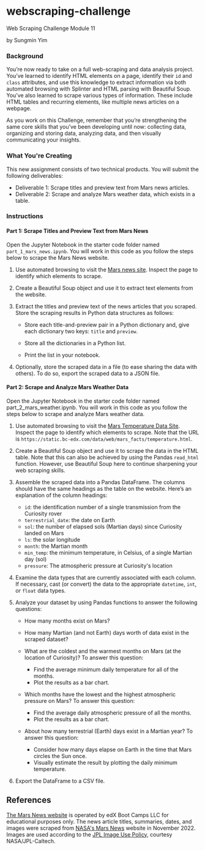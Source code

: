 # webscraping-challenge
Web Scraping Challenge Module 11

by Sungmin Yim

### Background ###
You’re now ready to take on a full web-scraping and data analysis project. You’ve learned to identify HTML elements on a page, identify their `id` and `class` attributes, and use this knowledge to extract information via both automated browsing with Splinter and HTML parsing with Beautiful Soup. You’ve also learned to scrape various types of information. These include HTML tables and recurring elements, like multiple news articles on a webpage.

As you work on this Challenge, remember that you’re strengthening the same core skills that you’ve been developing until now: collecting data, organizing and storing data, analyzing data, and then visually communicating your insights.

### What You're Creating ###
This new assignment consists of two technical products. You will submit the following deliverables:
* Deliverable 1: Scrape titles and preview text from Mars news articles.
* Deliverable 2: Scrape and analyze Mars weather data, which exists in a table.

### Instructions ###
#### Part 1: Scrape Titles and Preview Text from Mars News ####
Open the Jupyter Notebook in the starter code folder named `part_1_mars_news.ipynb`. You will work in this code as you follow the steps below to scrape the Mars News website.

1. Use automated browsing to visit the [Mars news site](https://static.bc-edx.com/data/web/mars_news/index.html). Inspect the page to identify which elements to scrape.

2. Create a Beautiful Soup object and use it to extract text elements from the website.

3. Extract the titles and preview text of the news articles that you scraped. Store the scraping results in Python data structures as follows:

   * Store each title-and-preview pair in a Python dictionary and, give each dictionary two keys: `title` and `preview`. 

   * Store all the dictionaries in a Python list.

   * Print the list in your notebook.

4. Optionally, store the scraped data in a file (to ease sharing the data with others). To do so, export the scraped data to a JSON file. 

#### Part 2: Scrape and Analyze Mars Weather Data ####
Open the Jupyter Notebook in the starter code folder named part_2_mars_weather.ipynb. You will work in this code as you follow the steps below to scrape and analyze Mars weather data.

1. Use automated browsing to visit the [Mars Temperature Data Site](https://static.bc-edx.com/data/web/mars_facts/temperature.html). Inspect the page to identify which elements to scrape. Note that the URL is `https://static.bc-edx.com/data/web/mars_facts/temperature.html`.

2. Create a Beautiful Soup object and use it to scrape the data in the HTML table. Note that this can also be achieved by using the Pandas `read_html` function. However, use Beautiful Soup here to continue sharpening your web scraping skills.

3. Assemble the scraped data into a Pandas DataFrame. The columns should have the same headings as the table on the website. Here’s an explanation of the column headings:

   * `id`: the identification number of a single transmission from the Curiosity rover
   * `terrestrial_date`: the date on Earth
   * `sol`: the number of elapsed sols (Martian days) since Curiosity landed on Mars
   * `ls`: the solar longitude
   * `month`: the Martian month
   * `min_temp`: the minimum temperature, in Celsius, of a single Martian day (sol)
   * `pressure`: The atmospheric pressure at Curiosity's location

4. Examine the data types that are currently associated with each column. If necessary, cast (or convert) the data to the appropriate `datetime`, `int`, or `float` data types.

5. Analyze your dataset by using Pandas functions to answer the following questions:

   * How many months exist on Mars?
   * How many Martian (and not Earth) days worth of data exist in the scraped dataset?
   * What are the coldest and the warmest months on Mars (at the location of Curiosity)? To answer this question:
     
     * Find the average minimum daily temperature for all of the months.
     * Plot the results as a bar chart.
   * Which months have the lowest and the highest atmospheric pressure on Mars? To answer this question:
     
     * Find the average daily atmospheric pressure of all the months.
     * Plot the results as a bar chart.
   * About how many terrestrial (Earth) days exist in a Martian year? To answer this question:
     
     * Consider how many days elapse on Earth in the time that Mars circles the Sun once.
     * Visually estimate the result by plotting the daily minimum temperature.

6. Export the DataFrame to a CSV file.

## References ##
[The Mars News website](https://static.bc-edx.com/data/web/mars_news/index.html) is operated by edX Boot Camps LLC for educational purposes only. The news article titles, summaries, dates, and images were scraped from [NASA's Mars News](https://mars.nasa.gov/) website in November 2022. Images are used according to the [JPL Image Use Policy](https://www.jpl.nasa.gov/jpl-image-use-policy), courtesy NASA/JPL-Caltech.
